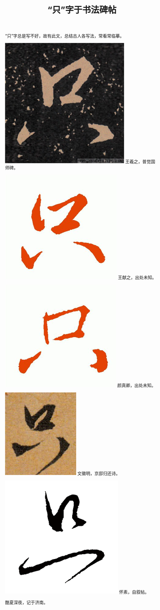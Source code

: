 ﻿---
layout: post
title: “只”字于书法碑帖
description: 一万年太长，只争朝夕。于感情，于学业，于自己。
category: blog
---

“只”字总是写不好，故有此文，总结古人各写法，常看常临摹。

![王羲之](/images/shufa/zhi/001.jpg)
王羲之，普觉国师碑。

![王献之](/images/shufa/zhi/002.JPG)
王献之，出处未知。

![颜真卿](/images/shufa/zhi/003.JPG)
颜真卿，出处未知。

![文徽明](/images/shufa/zhi/004.JPG)
文徽明，京邸归还诗。

![怀素](/images/shufa/zhi/006.gif)
怀素，自叙帖。

酷夏深夜，记于济南。
